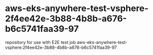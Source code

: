 # aws-eks-anywhere-test-vsphere-2f4ee42e-3b88-4b8b-a676-b6c5741faa39-97
repository for use with E2E test job aws-eks-anywhere-test-vsphere:2f4ee42e-3b88-4b8b-a676-b6c5741faa39-97
